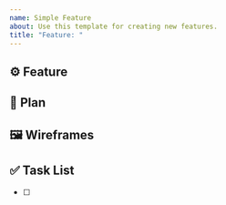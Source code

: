 ```yaml
---
name: Simple Feature
about: Use this template for creating new features.
title: "Feature: "
---
```


## ⚙️ Feature



## 📐 Plan



## 🖼️ Wireframes



## ✅ Task List

- [ ] 
